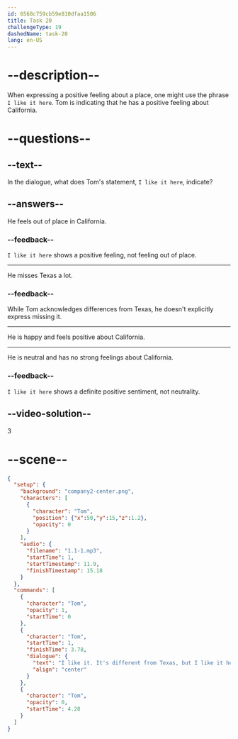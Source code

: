 ```yaml
---
id: 6568c759cb59e810dfaa1506
title: Task 20
challengeType: 19
dashedName: task-20
lang: en-US
---
```


<!--
AUDIO REFERENCE:
Tom: I like it. It's different from Texas, but I like it here.
-->

# --description--

When expressing a positive feeling about a place, one might use the phrase `I like it here`. Tom is indicating that he has a positive feeling about California.

# --questions--

## --text--

In the dialogue, what does Tom's statement, `I like it here`, indicate?

## --answers--

He feels out of place in California.

### --feedback--

`I like it here` shows a positive feeling, not feeling out of place.

---

He misses Texas a lot.

### --feedback--

While Tom acknowledges differences from Texas, he doesn't explicitly express missing it.

---

He is happy and feels positive about California.

---

He is neutral and has no strong feelings about California.

### --feedback--

`I like it here` shows a definite positive sentiment, not neutrality.

## --video-solution--

3

# --scene--

```json
{
  "setup": {
    "background": "company2-center.png",
    "characters": [
      {
        "character": "Tom",
        "position": {"x":50,"y":15,"z":1.2},
        "opacity": 0
      }
    ],
    "audio": {
      "filename": "1.1-1.mp3",
      "startTime": 1,
      "startTimestamp": 11.9,
      "finishTimestamp": 15.18
    }
  },
  "commands": [
    {
      "character": "Tom",
      "opacity": 1,
      "startTime": 0
    },
    {
      "character": "Tom",
      "startTime": 1,
      "finishTime": 3.78,
      "dialogue": {
        "text": "I like it. It's different from Texas, but I like it here.",
        "align": "center"
      }
    },
    {
      "character": "Tom",
      "opacity": 0,
      "startTime": 4.28
    }
  ]
}
```
